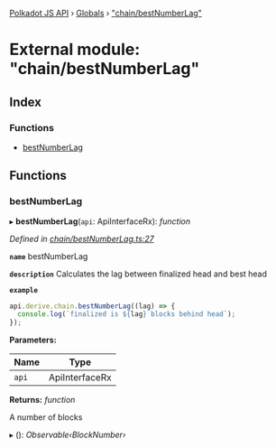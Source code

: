 [Polkadot JS API](../README.md) › [Globals](../globals.md) › ["chain/bestNumberLag"](_chain_bestnumberlag_.md)

# External module: "chain/bestNumberLag"

## Index

### Functions

* [bestNumberLag](_chain_bestnumberlag_.md#bestnumberlag)

## Functions

###  bestNumberLag

▸ **bestNumberLag**(`api`: ApiInterfaceRx): *function*

*Defined in [chain/bestNumberLag.ts:27](https://github.com/polkadot-js/api/blob/5b5d0a3fb8/packages/api-derive/src/chain/bestNumberLag.ts#L27)*

**`name`** bestNumberLag

**`description`** Calculates the lag between finalized head and best head

**`example`** 
<BR>

```javascript
api.derive.chain.bestNumberLag((lag) => {
  console.log(`finalized is ${lag} blocks behind head`);
});
```

**Parameters:**

Name | Type |
------ | ------ |
`api` | ApiInterfaceRx |

**Returns:** *function*

A number of blocks

▸ (): *Observable‹BlockNumber›*
